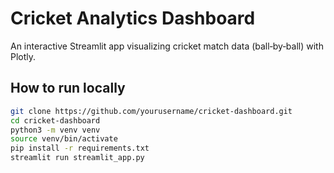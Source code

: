 # Cricket Analytics Dashboard

An interactive Streamlit app visualizing cricket match data (ball‑by‑ball) with Plotly.

## How to run locally

```bash
git clone https://github.com/yourusername/cricket-dashboard.git
cd cricket-dashboard
python3 -m venv venv
source venv/bin/activate
pip install -r requirements.txt
streamlit run streamlit_app.py
